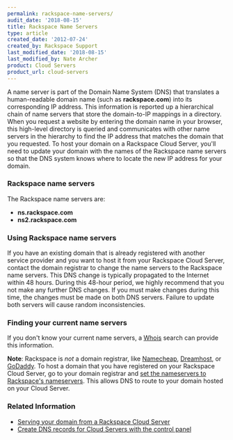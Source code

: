 ```yaml
---
permalink: rackspace-name-servers/
audit_date: '2018-08-15'
title: Rackspace Name Servers
type: article
created_date: '2012-07-24'
created_by: Rackspace Support
last_modified_date: '2018-08-15'
last_modified_by: Nate Archer
product: Cloud Servers
product_url: cloud-servers
---
```


A name server is part of the Domain Name System (DNS) that translates a
human-readable domain name (such as **rackspace.com**) into its
corresponding IP address. This information is reported up a hierarchical
chain of name servers that store the domain-to-IP mappings in a
directory. When you request a website by entering the domain name in
your browser, this high-level directory is queried and communicates with
other name servers in the hierarchy to find the IP address that matches
the domain that you requested. To host your domain on a Rackspace Cloud
Server, you'll need to update your domain with the names of the
Rackspace name servers so that the DNS system knows where to locate the
new IP address for your domain.

### Rackspace name servers

The Rackspace name servers are:

-   **ns.rackspace.com**
-   **ns2.rackspace.com**

### Using Rackspace name servers

If you have an existing domain that is already registered with another service provider and you want to host it from your Rackspace Cloud Server, contact the domain registrar to change the name servers to the Rackspace name servers. This DNS change is typically propagated to the Internet within 48 hours. During this 48-hour period, we highly recommend that you not make any further DNS changes. If you must make changes during this time, the changes must be made on both DNS servers. Failure to update both servers will cause random inconsistencies.

### Finding your current name servers

If you don't know your current name servers, a
[Whois](http://whois.domaintools.com/ "http://whois.domaintools.com")
search can provide this information.

**Note**: Rackspace is *not* a domain registrar, like [Namecheap](http://www.namecheap.com/), [Dreamhost](http://dreamhost.com/domains/),
or [GoDaddy](http://www.godaddy.com/). To host a domain that you have registered on your Rackspace
Cloud Server, go to your domain registrar and [set the nameservers to Rackspace's nameservers](/how-to/rackspace-cloud-essentials-transferring-your-domain-to-be-served-from-rackspace-cloud).
This allows DNS to route to your domain hosted on your Cloud Server.

### Related Information

-  [Serving your domain from a Rackspace Cloud Server](/how-to/serving-your-domain-from-a-rackspace-cloud-server "Serving Your Domain From a Rackspace Cloud Server")
-  [Create DNS records for Cloud Servers with the control panel](/how-to/create-dns-records-for-cloud-servers-with-the-control-panel "Create DNS Records for Cloud Servers with the Control Panel")
